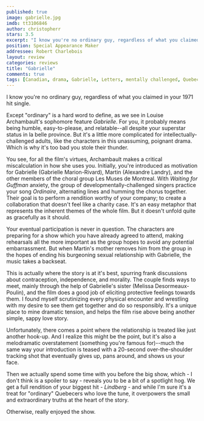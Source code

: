 ```yaml
---
published: true
image: gabrielle.jpg
imdb: tt3106846
author: christopherr 
stars: 3.5
excerpt: "I know you're no ordinary guy, regardless of what you claimed in your 1971 hit single"
position: Special Appearance Maker
addressee: Robert Charlebois
layout: review
categories: reviews
title: "Gabrielle"
comments: true
tags: [Canadian, drama, Gabrielle, Letters, mentally challenged, Quebec, Robert Charlebois]
---
```

I know you're no ordinary guy, regardless of what you claimed in your 1971 hit single.

Except "ordinary" is a hard word to define, as we see in Louise Archambault's sophomore feature _Gabrielle_. For you, it probably means being humble, easy-to-please, and relatable--all despite your superstar status in la belle province. But it's a little more complicated for intellectually-challenged adults, like the characters in this unassuming, poignant drama. Which is why it's too bad you stole their thunder.

You see, for all the film's virtues, Archambault makes a critical miscalculation in how she uses you. Initially, you're introduced as motivation for Gabrielle (Gabrielle Marion-Rivard), Martin (Alexandre Landry), and the other members of the choral group Les Muses de Montreal. With _Waiting for Guffman_ anxiety, the group of developmentally-challenged singers practice your song _Ordinaire_, alternating lines and humming the chorus together. Their goal is to perform a rendition worthy of your company; to create a collaboration that doesn't feel like a charity case. It's an easy metaphor that represents the inherent themes of the whole film. But it doesn't unfold quite as gracefully as it should.

Your eventual participation is never in question. The characters are preparing for a show which you have already agreed to attend, making rehearsals all the more important as the group hopes to avoid any potential embarrassment. But when Martin's mother removes him from the group in the hopes of ending his burgeoning sexual relationship with Gabrielle, the music takes a backseat.

This is actually where the story is at it's best, spurring frank discussions about contraception, independence, and morality.  The couple finds ways to meet, mainly through the help of Gabrielle's sister (Melissa Desormeaux-Poulin), and the film does a good job of eliciting protective feelings towards them. I found myself scrutinizing every physical encounter and wrestling with my desire to see them get together and do so responsibly. It's a unique place to mine dramatic tension, and helps the film rise above being another simple, sappy love story.

Unfortunately, there comes a point where the relationship is treated like just another hook-up. And I realize this might be the point, but it's also a melodramatic overstatement (something you're famous for)--much the same way your introduction is teased with a 20-second over-the-shoulder tracking shot that eventually gives up, pans around, and shows us your face.

Then we actually spend some time with you before the big show, which - I don't think is a spoiler to say - reveals you to be a bit of a spotlight hog. We get a full rendition of your biggest hit - _Lindberg_ - and while I'm sure it's a treat for "ordinary" Quebecers who love the tune, it overpowers the small and extraordinary truths at the heart of the story.

Otherwise, really enjoyed the show.